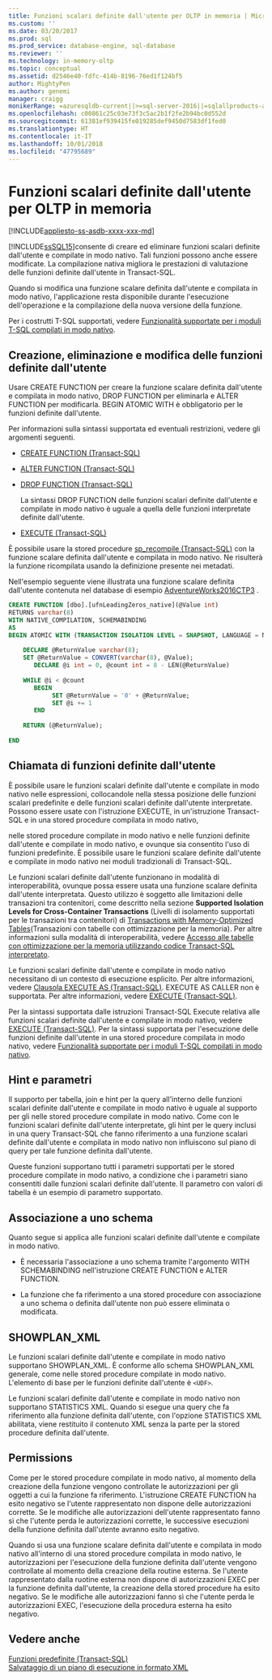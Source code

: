 ```yaml
---
title: Funzioni scalari definite dall'utente per OLTP in memoria | Microsoft Docs
ms.custom: ''
ms.date: 03/20/2017
ms.prod: sql
ms.prod_service: database-engine, sql-database
ms.reviewer: ''
ms.technology: in-memory-oltp
ms.topic: conceptual
ms.assetid: d2546e40-fdfc-414b-8196-76ed1f124bf5
author: MightyPen
ms.author: genemi
manager: craigg
monikerRange: =azuresqldb-current||>=sql-server-2016||=sqlallproducts-allversions||>=sql-server-linux-2017||=azuresqldb-mi-current
ms.openlocfilehash: c00861c25c03e73f3c5ac2b1f2fe2b94bc0d552d
ms.sourcegitcommit: 61381ef939415fe019285def9450d7583df1fed0
ms.translationtype: HT
ms.contentlocale: it-IT
ms.lasthandoff: 10/01/2018
ms.locfileid: "47795689"
---
```

# <a name="scalar-user-defined-functions-for-in-memory-oltp"></a>Funzioni scalari definite dall'utente per OLTP in memoria
[!INCLUDE[appliesto-ss-asdb-xxxx-xxx-md](../../includes/appliesto-ss-asdb-xxxx-xxx-md.md)]

  [!INCLUDE[ssSQL15](../../includes/sssql15-md.md)]consente di creare ed eliminare funzioni scalari definite dall'utente e compilate in modo nativo. Tali funzioni possono anche essere modificate. La compilazione nativa migliora le prestazioni di valutazione delle funzioni definite dall'utente in Transact-SQL.  
  
 Quando si modifica una funzione scalare definita dall'utente e compilata in modo nativo, l'applicazione resta disponibile durante l'esecuzione dell'operazione e la compilazione della nuova versione della funzione.  
  
 Per i costrutti T-SQL supportati, vedere [Funzionalità supportate per i moduli T-SQL compilati in modo nativo](../../relational-databases/in-memory-oltp/supported-features-for-natively-compiled-t-sql-modules.md).  
  
## <a name="creating-dropping-and-altering-user-defined-functions"></a>Creazione, eliminazione e modifica delle funzioni definite dall'utente  
 Usare CREATE FUNCTION per creare la funzione scalare definita dall'utente e compilata in modo nativo, DROP FUNCTION per eliminarla e ALTER FUNCTION per modificarla. BEGIN ATOMIC WITH è obbligatorio per le funzioni definite dall'utente.  
  
 Per informazioni sulla sintassi supportata ed eventuali restrizioni, vedere gli argomenti seguenti.  
  
-   [CREATE FUNCTION &#40;Transact-SQL&#41;](../../t-sql/statements/create-function-transact-sql.md)  
  
-   [ALTER FUNCTION &#40;Transact-SQL&#41;](../../t-sql/statements/alter-function-transact-sql.md)  
  
-   [DROP FUNCTION &#40;Transact-SQL&#41;](../../t-sql/statements/drop-function-transact-sql.md)  
  
     La sintassi DROP FUNCTION delle funzioni scalari definite dall'utente e compilate in modo nativo è uguale a quella delle funzioni interpretate definite dall'utente.  
  
-   [EXECUTE &#40;Transact-SQL&#41;](../../t-sql/language-elements/execute-transact-sql.md)  
  
 È possibile usare la stored procedure [sp_recompile &#40;Transact-SQL&#41;](../../relational-databases/system-stored-procedures/sp-recompile-transact-sql.md) con la funzione scalare definita dall'utente e compilata in modo nativo. Ne risulterà la funzione ricompilata usando la definizione presente nei metadati.  
  
 Nell'esempio seguente viene illustrata una funzione scalare definita dall'utente contenuta nel database di esempio [AdventureWorks2016CTP3](https://www.microsoft.com/download/details.aspx?id=49502) .  
  
```sql  
CREATE FUNCTION [dbo].[ufnLeadingZeros_native](@Value int)   
RETURNS varchar(8)   
WITH NATIVE_COMPILATION, SCHEMABINDING  
AS   
BEGIN ATOMIC WITH (TRANSACTION ISOLATION LEVEL = SNAPSHOT, LANGUAGE = N'English')  
  
    DECLARE @ReturnValue varchar(8);  
    SET @ReturnValue = CONVERT(varchar(8), @Value);  
       DECLARE @i int = 0, @count int = 8 - LEN(@ReturnValue)  
  
    WHILE @i < @count  
       BEGIN  
            SET @ReturnValue = '0' + @ReturnValue;  
            SET @i += 1  
       END  
  
    RETURN (@ReturnValue);  
  
END  
```  
  
## <a name="calling-user-defined-functions"></a>Chiamata di funzioni definite dall'utente  
 È possibile usare le funzioni scalari definite dall'utente e compilate in modo nativo nelle espressioni, collocandole nella stessa posizione delle funzioni scalari predefinite e delle funzioni scalari definite dall'utente interpretate. Possono essere usate con l'istruzione EXECUTE, in un'istruzione Transact-SQL e in una stored procedure compilata in modo nativo,  
  
 nelle stored procedure compilate in modo nativo e nelle funzioni definite dall'utente e compilate in modo nativo, e ovunque sia consentito l'uso di funzioni predefinite. È possibile usare le funzioni scalare definite dall'utente e compilate in modo nativo nei moduli tradizionali di Transact-SQL.  
  
 Le funzioni scalari definite dall'utente funzionano in modalità di interoperabilità, ovunque possa essere usata una funzione scalare definita dall'utente interpretata. Questo utilizzo è soggetto alle limitazioni delle transazioni tra contenitori, come descritto nella sezione **Supported Isolation Levels for Cross-Container Transactions** (Livelli di isolamento supportati per le transazioni tra contenitori) di [Transactions with Memory-Optimized Tables](../../relational-databases/in-memory-oltp/transactions-with-memory-optimized-tables.md)(Transazioni con tabelle con ottimizzazione per la memoria). Per altre informazioni sulla modalità di interoperabilità, vedere [Accesso alle tabelle con ottimizzazione per la memoria utilizzando codice Transact-SQL interpretato](../../relational-databases/in-memory-oltp/accessing-memory-optimized-tables-using-interpreted-transact-sql.md).  
  
 Le funzioni scalari definite dall'utente e compilate in modo nativo necessitano di un contesto di esecuzione esplicito. Per altre informazioni, vedere [Clausola EXECUTE AS &#40;Transact-SQL&#41;](../../t-sql/statements/execute-as-clause-transact-sql.md). EXECUTE AS CALLER non è supportata. Per altre informazioni, vedere [EXECUTE &#40;Transact-SQL&#41;](../../t-sql/language-elements/execute-transact-sql.md).  
  
 Per la sintassi supportata dalle istruzioni Transact-SQL Execute relativa alle funzioni scalari definite dall'utente e compilate in modo nativo, vedere [EXECUTE &#40;Transact-SQL&#41;](../../t-sql/language-elements/execute-transact-sql.md). Per la sintassi supportata per l'esecuzione delle funzioni definite dall'utente in una stored procedure compilata in modo nativo, vedere [Funzionalità supportate per i moduli T-SQL compilati in modo nativo](../../relational-databases/in-memory-oltp/supported-features-for-natively-compiled-t-sql-modules.md).  
  
## <a name="hints-and-parameters"></a>Hint e parametri  
 Il supporto per tabella, join e hint per la query all'interno delle funzioni scalari definite dall'utente e compilate in modo nativo è uguale al supporto per gli nelle stored procedure compilate in modo nativo. Come con le funzioni scalari definite dall'utente interpretate, gli hint per le query inclusi in una query Transact-SQL che fanno riferimento a una funzione scalari definite dall'utente e compilata in modo nativo non influiscono sul piano di query per tale funzione definita dall'utente.  
  
 Queste funzioni supportano tutti i parametri supportati per le stored procedure compilate in modo nativo, a condizione che i parametri siano consentiti dalle funzioni scalari definite dall'utente. Il parametro con valori di tabella è un esempio di parametro supportato.  
  
## <a name="schema-bound"></a>Associazione a uno schema  
 Quanto segue si applica alle funzioni scalari definite dall'utente e compilate in modo nativo.  
  
-   È necessaria l'associazione a uno schema tramite l'argomento WITH SCHEMABINDING nell'istruzione CREATE FUNCTION e ALTER FUNCTION.  
  
-   La funzione che fa riferimento a una stored procedure con associazione a uno schema o definita dall'utente non può essere eliminata o modificata.  
  
## <a name="showplanxml"></a>SHOWPLAN_XML  
 Le funzioni scalari definite dall'utente e compilate in modo nativo supportano SHOWPLAN_XML. È conforme allo schema SHOWPLAN_XML generale, come nelle stored procedure compilate in modo nativo. L'elemento di base per le funzioni definite dall'utente è `<UDF>`.  
  
 Le funzioni scalari definite dall'utente e compilate in modo nativo non supportano STATISTICS XML. Quando si esegue una query che fa riferimento alla funzione definita dall'utente, con l'opzione STATISTICS XML abilitata, viene restituito il contenuto XML senza la parte per la stored procedure definita dall'utente.  
  
## <a name="permissions"></a>Permissions  
 Come per le stored procedure compilate in modo nativo, al momento della creazione della funzione vengono controllate le autorizzazioni per gli oggetti a cui la funzione fa riferimento. L'istruzione CREATE FUNCTION ha esito negativo se l'utente rappresentato non dispone delle autorizzazioni corrette. Se le modifiche alle autorizzazioni dell'utente rappresentato fanno sì che l'utente perda le autorizzazioni corrette, le successive esecuzioni della funzione definita dall'utente avranno esito negativo.  
  
 Quando si usa una funzione scalare definita dall'utente e compilata in modo nativo all'interno di una stored procedure compilata in modo nativo, le autorizzazioni per l'esecuzione della funzione definita dall'utente vengono controllate al momento della creazione della routine esterna. Se l'utente rappresentato dalla ruotine esterna non dispone di autorizzazioni EXEC per la funzione definita dall'utente, la creazione della stored procedure ha esito negativo. Se le modifiche alle autorizzazioni fanno sì che l'utente perda le autorizzazioni EXEC, l'esecuzione della procedura esterna ha esito negativo.  
  
## <a name="see-also"></a>Vedere anche  
 [Funzioni predefinite &#40;Transact-SQL&#41;](~/t-sql/functions/functions.md)   
 [Salvataggio di un piano di esecuzione in formato XML](../../relational-databases/performance/save-an-execution-plan-in-xml-format.md)  
  
  
